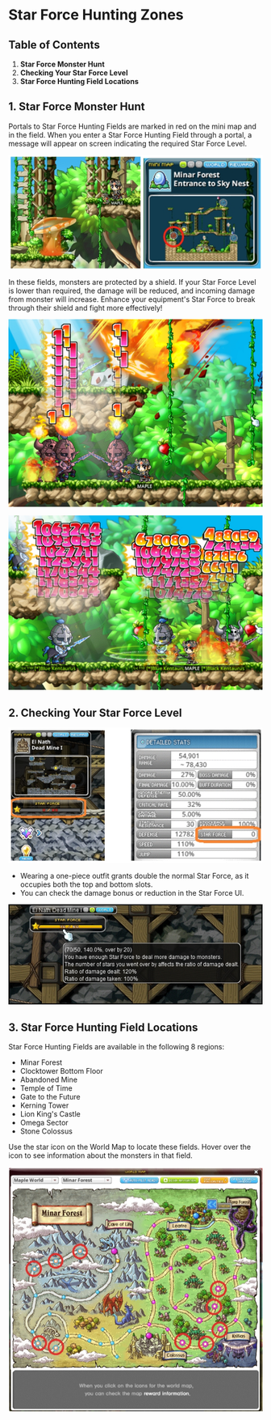 # Star Force Hunting Zones
## Table of Contents
1.  **Star Force Monster Hunt**
2.  **Checking Your Star Force Level**
3.  **Star Force Hunting Field Locations**
## 1. Star Force Monster Hunt

Portals to Star Force Hunting Fields are marked in red on the mini map and in the field. When you enter a Star Force Hunting Field through a portal, a message will appear on screen indicating the required Star Force Level.

![](images/msn-101/beginners-guide/monster-and-dungeon/image_1747236340576_717.png)

In these fields, monsters are protected by a shield. If your Star Force Level is lower than required, the damage will be reduced, and incoming damage from monster will increase. Enhance your equipment's Star Force to break through their shield and fight more effectively!

![](images/msn-101/beginners-guide/monster-and-dungeon/image_1747236340576_6.png)

![](images/msn-101/beginners-guide/monster-and-dungeon/image_1747236340576_337.png)

## 2. Checking Your Star Force Level

![](images/msn-101/beginners-guide/monster-and-dungeon/image_1747236340576_997.png)

*   Wearing a one-piece outfit grants double the normal Star Force, as it occupies both the top and bottom slots.
*   You can check the damage bonus or reduction in the Star Force UI.

![](images/msn-101/beginners-guide/monster-and-dungeon/image_1747236340576_114.png)

## 3. Star Force Hunting Field Locations

Star Force Hunting Fields are available in the following 8 regions:

*   Minar Forest
*   Clocktower Bottom Floor
*   Abandoned Mine
*   Temple of Time
*   Gate to the Future
*   Kerning Tower
*   Lion King's Castle
*   Omega Sector
*   Stone Colossus

Use the star icon on the World Map to locate these fields. Hover over the icon to see information about the monsters in that field.

![](images/msn-101/beginners-guide/monster-and-dungeon/image_1747236340576_716.png)